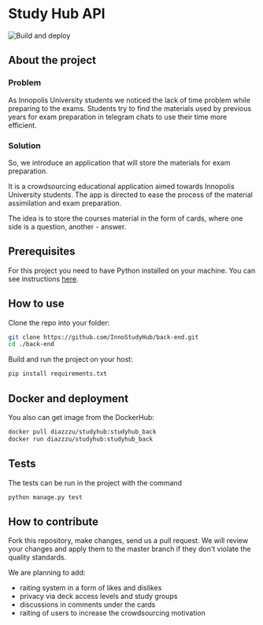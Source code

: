 # Study Hub API

![Build and deploy](https://github.com/InnoStudyHub/back-end/actions/workflows/studyhub_actions.yaml/badge.svg)

## About the project

### Problem

As Innopolis University students we noticed the lack of time problem while preparing to the exams. Students try to find the materials used by previous years for exam preparation in telegram chats to use their time more efficient.

### Solution

So, we introduce an application that will store the materials for exam preparation.

It is a crowdsourcing educational application aimed towards Innopolis University students. The app is directed to ease the process of the material assimilation and exam preparation.

The idea is to store the courses material in the form of cards, where one side is a question, another - answer.

## Prerequisites

For this project you need to have Python installed on your machine. You can see instructions [here](https://www.python.org/downloads/).

## How to use

Clone the repo into your folder:

```bash
git clone https://github.com/InnoStudyHub/back-end.git
cd ./back-end
```

Build and run the project on your host:

```bash
pip install requirements.txt
```

## Docker and deployment

You also can get image from the DockerHub:

```bash
docker pull diazzzu/studyhub:studyhub_back
docker run diazzzu/studyhub:studyhub_back
```

## Tests

The tests can be run in the project with the command

```bash
python manage.py test
```

## How to contribute

Fork this repository, make changes, send us a pull request. We will review your changes and apply them to the master branch if they don't violate the quality standards.

We are planning to add:

- raiting system in a form of likes and dislikes
- privacy via deck access levels and study groups
- discussions in comments under the cards
- raiting of users to increase the crowdsourcing motivation
